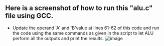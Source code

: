 ## Here is a screenshot of how to run this "alu.c" file using GCC.
  - Update the operand 'A' and 'B'value at lines  61-62 of this code and run the code using the same commands as given in the script to let ALU perform all the outputs and print the results.
![image](https://github.com/xeuke/RISCV-HDP/assets/20591370/0daca344-e0b4-42d3-aaee-809dfe55686a)

